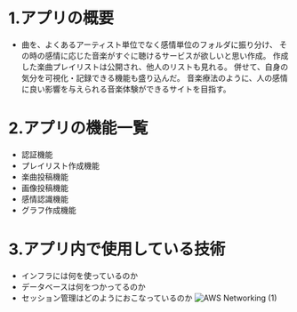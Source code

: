 # 1.アプリの概要
- 曲を、よくあるアーティスト単位でなく感情単位のフォルダに振り分け、
その時の感情に応じた音楽がすぐに聴けるサービスが欲しいと思い作成。
作成した楽曲プレイリストは公開され、他人のリストも見れる。
併せて、自身の気分を可視化・記録できる機能も盛り込んだ。
音楽療法のように、人の感情に良い影響を与えられる音楽体験ができるサイトを目指す。
# 2.アプリの機能一覧
- 認証機能
- プレイリスト作成機能
- 楽曲投稿機能
- 画像投稿機能
- 感情認識機能
- グラフ作成機能
# 3.アプリ内で使用している技術
- インフラには何を使っているのか
- データベースは何をつかってるのか
- セッション管理はどのようにおこなっているのか
![AWS Networking (1)](https://user-images.githubusercontent.com/59190800/78684397-5aac0900-792b-11ea-9611-5fac3f00c6ff.png)
